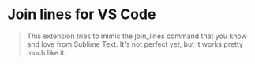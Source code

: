 # Join lines for VS Code

> This extension tries to mimic the join_lines command that you know and love from Sublime Text. It's not perfect yet, but it works pretty much like it.
